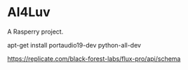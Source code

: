 # AI4Luv
A Rasperry project.

apt-get install portaudio19-dev python-all-dev

https://replicate.com/black-forest-labs/flux-pro/api/schema